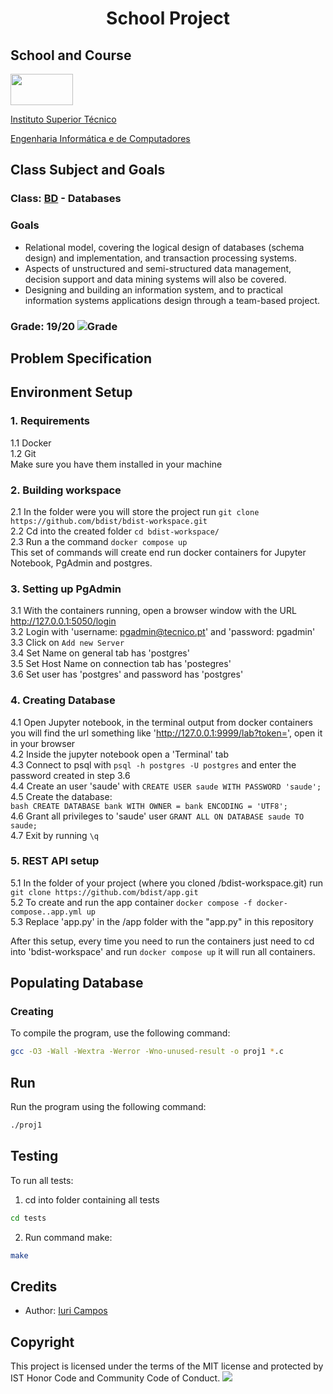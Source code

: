 # <p align="center">School Project</p>

## School and Course
<img src="https://epg.ulisboa.pt/sites/ulisboa.pt/files/styles/logos_80px_vert/public/uo/logos/logo_ist.jpg?itok=2NCqbcIP" width="100" height="50">

[Instituto Superior Técnico](https://tecnico.ulisboa.pt/)

[Engenharia Informática e de Computadores](https://tecnico.ulisboa.pt/en/education/courses/undergraduate-programmes/computer-science-and-engineering/)

## Class Subject and Goals
### Class: [BD](https://fenix.tecnico.ulisboa.pt/cursos/leic-t/disciplina-curricular/1971853845332787) - Databases
### Goals

- Relational model, covering the logical design of databases (schema design) and implementation, and transaction processing systems.
- Aspects of unstructured and semi-structured data management, decision support and data mining systems will also be covered.
- Designing and building an information system, and to practical information systems applications design through a team-based project.
 
### Grade: 19/20 ![Grade](https://img.shields.io/badge/Grade-A%2B-brightgreen)


## Problem Specification


## Environment Setup
### 1. Requirements
  1.1 Docker <br>
  1.2 Git <br>
Make sure you have them installed in your machine <br>
### 2. Building workspace
  2.1 In the folder were you will store the project run ```git clone https://github.com/bdist/bdist-workspace.git``` <br>
  2.2 Cd into the created folder ```cd bdist-workspace/``` <br>
  2.3 Run a the command ```docker compose up```<br>
  This set of commands will create end run docker containers for Jupyter Notebook, PgAdmin and postgres. <br>
### 3. Setting up PgAdmin
  3.1 With the containers running, open a browser window with the URL http://127.0.0.1:5050/login <br>
  3.2 Login with 'username: pgadmin@tecnico.pt' and 'password: pgadmin' <br>
  3.3 Click on ```Add new Server``` <br>
  3.4 Set Name on general tab has 'postgres' <br>
  3.5 Set Host Name on connection tab has 'postegres' <br> 
  3.6 Set user has 'postgres' and password has 'postgres' <br>
### 4. Creating Database
  4.1 Open Jupyter notebook, in the terminal output from docker containers you will find the url something like 'http://127.0.0.1:9999/lab?token=<TOKEN>', open it in your browser <br>
  4.2 Inside the jupyter notebook open a 'Terminal' tab <br>
  4.3 Connect to psql with ```psql -h postgres -U postgres``` and enter the password created in step 3.6 <br>
  4.4 Create an user 'saude' with ```CREATE USER saude WITH PASSWORD 'saude';``` <br>
  4.5 Create the database:<br>
      ```bash
CREATE DATABASE bank
WITH
OWNER = bank
ENCODING = 'UTF8';```<br>
  4.6 Grant all privileges to 'saude' user ```GRANT ALL ON DATABASE saude TO saude;``` <br>
  4.7 Exit by running ```\q``` <br>
### 5. REST API setup
  5.1 In the folder of your project (where you cloned /bdist-workspace.git) run ```git clone https://github.com/bdist/app.git```<br>
  5.2 To create and run the app container ```docker compose -f docker-compose..app.yml up```<br>
  5.3 Replace 'app.py' in the /app folder with the "app.py" in this repository<br>
  
After this setup, every time you need to run the containers just need to cd into 'bdist-workspace' and run ```docker compose up``` it will run all containers. <br>

## Populating Database
  ### Creating 
To compile the program, use the following command:

```bash
gcc -O3 -Wall -Wextra -Werror -Wno-unused-result -o proj1 *.c
```
## Run
Run the program using the following command:

```bash
./proj1
```

## Testing
To run all tests:
1. cd into folder containing all tests
```bash
cd tests
```
2. Run command make:
```bash
make
``` 

<h2>Credits</h2>

- Author: <a href="https://github.com/iribeirocampos" target="_blank">Iuri Campos</a>

<h2>Copyright</h2>
This project is licensed under the terms of the MIT license and protected by IST Honor Code and Community Code of Conduct. 

<img src="https://img.shields.io/badge/C-00599C?style=for-the-badge&logo=c&logoColor=white">

